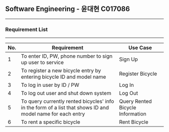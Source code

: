 ## Software Engineering - 윤대현 C017086
---
### Requirement List
---
| No. | Requirement                                                                                                | Use Case                         |
| --- | ---------------------------------------------------------------------------------------------------------- | -------------------------------- |
| 1   | To enter ID, PW, phone number to sign up user to service                                                   | Sign Up                          |
| 2   | To register a new bicycle entry by entering bicycle ID and model name                                      | Register Bicycle                 |
| 3   | To log in user by ID / PW                                                                                  | Log In                           |
| 4   | To log out user and shut down system                                                                       | Log Out                          |
| 5   | To query currently rented bicycles' info in the form of a list that shows ID and model name for each entry | Query Rented Bicycle Information |
| 6   | To rent a specific bicycle                                                                                 | Rent Bicycle                     |
